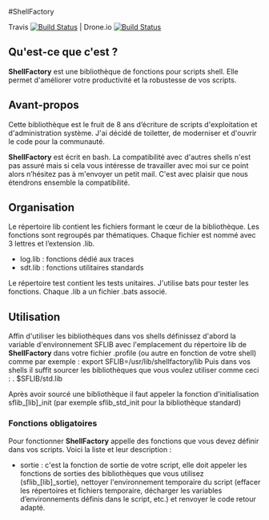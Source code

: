﻿#﻿ShellFactory


Travis [![Build
Status](https://travis-ci.org/cchaudier/shellfactory.svg?branch=master)](https://travis-ci.org/cchaudier/shellfactory)
| Drone.io [![Build
Status](https://drone.io/github.com/cchaudier/shellfactory/status.png)](https://drone.io/github.com/cchaudier/shellfactory/latest)

## Qu'est-ce que c'est ?

**ShellFactory** est une bibliothèque de fonctions pour scripts shell. Elle permet d'améliorer votre productivité et la robustesse de vos scripts.

## Avant-propos

Cette bibliothèque est le fruit de 8 ans d’écriture de scripts d'exploitation et d'administration système. J'ai décidé de toiletter, de moderniser et d'ouvrir le code pour la communauté.

**ShellFactory** est écrit en bash. La compatibilité avec d'autres shells n'est pas assuré mais si cela vous intéresse de travailler avec moi sur ce point alors n’hésitez pas à m'envoyer un petit mail. C'est avec plaisir que nous étendrons ensemble la compatibilité.

## Organisation

Le répertoire lib contient les fichiers formant le cœur de la bibliothèque. Les fonctions sont regroupés par thématiques. Chaque fichier est nommé avec 3 lettres et l’extension .lib.
* log.lib : fonctions dédié aux traces
* sdt.lib : fonctions utilitaires standards

Le répertoire test contient les tests unitaires. J'utilise bats pour tester les fonctions. Chaque .lib a un fichier .bats associé. 

## Utilisation

Affin d'utiliser les bibliothèques dans vos shells définissez d'abord la variable d'environnement SFLIB avec l'emplacement du répertoire lib de **ShellFactory** dans votre fichier .profile (ou autre en fonction de votre shell) comme par exemple :
export SFLIB=/usr/lib/shellfactory/lib
Puis dans vos shells il suffit sourcer les bibliothèques que vous voulez utiliser comme ceci :
	. $SFLIB/std.lib

Après avoir sourcé une bibliothèque il faut appeler la fonction d'initialisation sflib_[lib]_init (par exemple sflib_std_init pour la bibliothèque standard)

### Fonctions obligatoires

Pour fonctionner **ShellFactory** appelle des fonctions que vous devez définir dans vos scripts. Voici la liste et leur description :
* sortie : c'est la fonction de sortie de votre script, elle doit appeler les fonctions de sorties des bibliothèques que vous utilisez (sflib_[lib]_sortie), nettoyer l'environnement temporaire du script (effacer les répertoires et fichiers temporaire, décharger les variables d’environnements définis dans le script, etc.) et renvoyer le code retour adapté.
